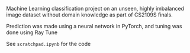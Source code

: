 Machine Learning classification project on an unseen, highly imbalanced image dataset without domain knowledge as part of CS2109S finals.

Prediction was made using a neural network in PyTorch, and tuning was done using Ray Tune

See `scratchpad.ipynb` for the code
